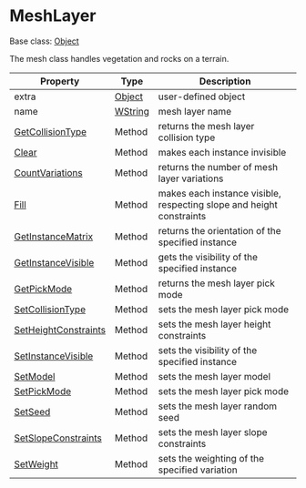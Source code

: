 # MeshLayer

Base class: [Object](Object.md)

The mesh class handles vegetation and rocks on a terrain.

| Property | Type | Description |
| --- | --- | --- |
| extra | [Object](Object.md) | user-defined object |
| name | [WString](WString.md) | mesh layer name |
| [GetCollisionType](MeshLayer_GetCollisionType.md) | Method | returns the mesh layer collision type |
| [Clear](MeshLayer_Clear.md) | Method | makes each instance invisible |
| [CountVariations](Mesh_CountVariations.md) | Method | returns the number of mesh layer variations |
| [Fill](MeshLayer_Fill.md) | Method | makes each instance visible, respecting slope and height constraints |
| [GetInstanceMatrix](MeshLayer_GetInstanceMatrix.md) | Method | returns the orientation of the specified instance |
| [GetInstanceVisible](MeshLayer_GetInstanceVisible.md) | Method | gets the visibility of the specified instance |
| [GetPickMode](MeshLayer_GetPickMode.md) | Method | returns the mesh layer pick mode |
| [SetCollisionType](MeshLayer_SetCollisionType.md) | Method | sets the mesh layer pick mode |
| [SetHeightConstraints](MeshLayer_SetHeightConstraints.md) | Method | sets the mesh layer height constraints |
| [SetInstanceVisible](MeshLayer_SetInstanceVisible.md) | Method | sets the visibility of the specified instance |
| [SetModel](MeshLayer_SetModel.md) | Method | sets the mesh layer model |
| [SetPickMode](MeshLayer_SetPickMode.md) | Method | sets the mesh layer pick mode |
| [SetSeed](MeshLayer_SetSeed.md) | Method | sets the mesh layer random seed |
| [SetSlopeConstraints](MeshLayer_SetSlopeConstraints.md) | Method | sets the mesh layer slope constraints |
| [SetWeight](MeshLayer_SetWeight.md) | Method | sets the weighting of the specified variation |
